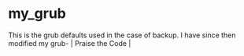 # my_grub
This is the grub defaults used in the case of backup.
I have since then modified my grub- | Praise the Code |
